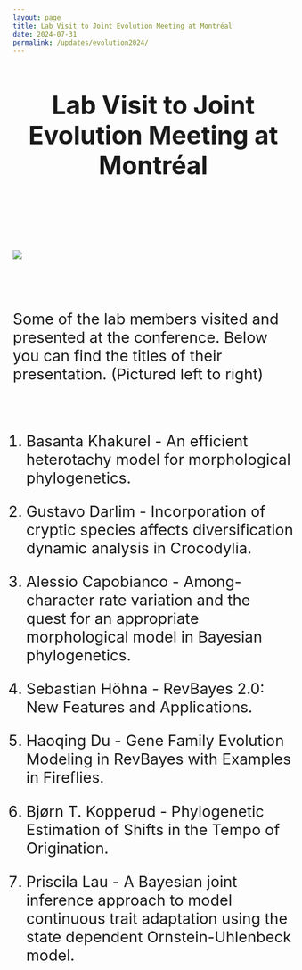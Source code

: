 ```yaml
---
layout: page
title: Lab Visit to Joint Evolution Meeting at Montréal
date: 2024-07-31
permalink: /updates/evolution2024/
---
```

<header class="page-header">
  <h2 class="page-title">Lab Visit to Joint Evolution Meeting at Montréal</h2>
  <br>
</header>

<style>
  .page-header h2.page-title {
    font-size: 2.8rem;
  }

  .centerimage {
    display: block;
    margin: 0 auto;
    max-width: 100%;
  }

  p, ul, li {
    font-size: 1.7rem;
  }

  br {
    line-height: 2rem;
  }
</style>

<img class="centerimage" src="/assets/images/Evolution_Picture.jpg">

<br><br>
Some of the lab members visited and presented at the conference.
Below you can find the titles of their presentation.
(Pictured left to right)

<br>

1. Basanta Khakurel -
An efficient heterotachy model for morphological phylogenetics.

2. Gustavo Darlim -
Incorporation of cryptic species affects diversification dynamic analysis in Crocodylia.

3. Alessio Capobianco -
Among-character rate variation and the quest for an appropriate morphological model in Bayesian phylogenetics.

4. Sebastian Höhna -
RevBayes 2.0: New Features and Applications.

5. Haoqing Du -
Gene Family Evolution Modeling in RevBayes with Examples in Fireflies.

6. Bjørn T. Kopperud -
Phylogenetic Estimation of Shifts in the Tempo of Origination.

7. Priscila Lau -
A Bayesian joint inference approach to model continuous trait adaptation using the state dependent Ornstein-Uhlenbeck model.
